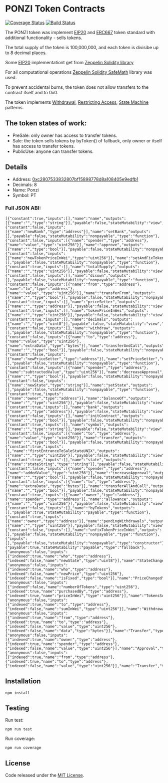 # PONZI Token Contracts
[![Coverage Status](https://coveralls.io/repos/github/PonziTrust/Token/badge.svg?branch=master)](https://coveralls.io/github/PonziTrust/Token?branch=master)
[![Build Status](https://travis-ci.org/PonziTrust/Token.svg?branch=master)](https://travis-ci.org/PonziTrust/Token)

The PONZI token was implement [EIP20](https://github.com/ethereum/EIPs/blob/master/EIPS/eip-20.md) and [ERC667](https://github.com/ethereum/EIPs/issues/677) token standard with additional functionality - sells tokens.

The total supply of the token is 100,000,000, and each token is divisibe up to 8 decimal places.

Some [EIP20](https://github.com/ethereum/EIPs/blob/master/EIPS/eip-20.md) implementationt get from [Zeppelin Solidity library](https://github.com/OpenZeppelin/zeppelin-solidity/tree/master/contracts/token/ERC20)

For all computational operations [Zeppelin Solidity SafeMath](https://github.com/OpenZeppelin/zeppelin-solidity/blob/master/contracts/math/SafeMath.sol) library was used.

To prevent accidental burns, the token does not allow transfers to the contract itself and to 0x0.

The token implements [Withdrawal](http://solidity.readthedocs.io/en/develop/common-patterns.html#withdrawal-from-contracts), [Restricting Access](http://solidity.readthedocs.io/en/develop/common-patterns.html#restricting-access), [State Machine](http://solidity.readthedocs.io/en/develop/common-patterns.html#state-machine) patterns.

## The token states of work:
- PreSale: only owner has access to transfer tokens.
- Sale: the token sells tokens by byToken() of fallback, only owner or itself has access to transfer tokens.
- PublicUse: anyone can transfer tokens.


## Details
- Address: [0xc2807533832807bf15898778d8a108405e9edfb1](https://etherscan.io/token/0xc2807533832807bf15898778d8a108405e9edfb1)
- Decimals: 8
- Name: Ponzi
- Symbol: PT


### Full JSON ABI:
```
[{"constant":true,"inputs":[],"name":"name","outputs":[{"name":"","type":"string"}],"payable":false,"stateMutability":"view","type":"function"},{"constant":false,"inputs":[{"name":"newBank","type":"address"}],"name":"setBank","outputs":[],"payable":false,"stateMutability":"nonpayable","type":"function"},{"constant":false,"inputs":[{"name":"spender","type":"address"},{"name":"value","type":"uint256"}],"name":"approve","outputs":[{"name":"","type":"bool"}],"payable":false,"stateMutability":"nonpayable","type":"function"},{"constant":false,"inputs":[{"name":"newTokenPriceInWei","type":"uint256"}],"name":"setAndFixTokenPriceInWei","outputs":[],"payable":false,"stateMutability":"nonpayable","type":"function"},{"constant":true,"inputs":[],"name":"totalSupply","outputs":[{"name":"","type":"uint256"}],"payable":false,"stateMutability":"view","type":"function"},{"constant":false,"inputs":[],"name":"disown","outputs":[],"payable":false,"stateMutability":"nonpayable","type":"function"},{"constant":false,"inputs":[{"name":"from","type":"address"},{"name":"to","type":"address"},{"name":"value","type":"uint256"}],"name":"transferFrom","outputs":[{"name":"","type":"bool"}],"payable":false,"stateMutability":"nonpayable","type":"function"},{"constant":true,"inputs":[],"name":"priceSetter","outputs":[{"name":"","type":"address"}],"payable":false,"stateMutability":"view","type":"function"},{"constant":true,"inputs":[],"name":"tokenPriceInWei","outputs":[{"name":"","type":"uint256"}],"payable":false,"stateMutability":"view","type":"function"},{"constant":true,"inputs":[],"name":"decimals","outputs":[{"name":"","type":"uint8"}],"payable":false,"stateMutability":"view","type":"function"},{"constant":false,"inputs":[],"name":"withdraw","outputs":[],"payable":false,"stateMutability":"nonpayable","type":"function"},{"constant":false,"inputs":[{"name":"to","type":"address"},{"name":"value","type":"uint256"},{"name":"extraData","type":"bytes"}],"name":"transferAndCall","outputs":[{"name":"","type":"bool"}],"payable":false,"stateMutability":"nonpayable","type":"function"},{"constant":false,"inputs":[{"name":"newPriceSetter","type":"address"}],"name":"setPriceSetter","outputs":[],"payable":false,"stateMutability":"nonpayable","type":"function"},{"constant":false,"inputs":[{"name":"spender","type":"address"},{"name":"subtractedValue","type":"uint256"}],"name":"decreaseApproval","outputs":[{"name":"","type":"bool"}],"payable":false,"stateMutability":"nonpayable","type":"function"},{"constant":false,"inputs":[{"name":"newState","type":"string"}],"name":"setState","outputs":[],"payable":false,"stateMutability":"nonpayable","type":"function"},{"constant":true,"inputs":[{"name":"owner","type":"address"}],"name":"balanceOf","outputs":[{"name":"","type":"uint256"}],"payable":false,"stateMutability":"view","type":"function"},{"constant":true,"inputs":[],"name":"bank","outputs":[{"name":"","type":"address"}],"payable":false,"stateMutability":"view","type":"function"},{"constant":false,"inputs":[],"name":"initContract","outputs":[{"name":"","type":"bool"}],"payable":false,"stateMutability":"nonpayable","type":"function"},{"constant":true,"inputs":[],"name":"symbol","outputs":[{"name":"","type":"string"}],"payable":false,"stateMutability":"view","type":"function"},{"constant":false,"inputs":[{"name":"to","type":"address"},{"name":"value","type":"uint256"}],"name":"transfer","outputs":[{"name":"","type":"bool"}],"payable":false,"stateMutability":"nonpayable","type":"function"},{"constant":true,"inputs":[],"name":"firstEntranceToSaleStateUNIX","outputs":[{"name":"","type":"uint256"}],"payable":false,"stateMutability":"view","type":"function"},{"constant":true,"inputs":[],"name":"state","outputs":[{"name":"stateString","type":"string"}],"payable":false,"stateMutability":"view","type":"function"},{"constant":false,"inputs":[{"name":"spender","type":"address"},{"name":"addedValue","type":"uint256"}],"name":"increaseApproval","outputs":[{"name":"","type":"bool"}],"payable":false,"stateMutability":"nonpayable","type":"function"},{"constant":false,"inputs":[{"name":"to","type":"address"},{"name":"extraData","type":"bytes"}],"name":"transferAllAndCall","outputs":[{"name":"","type":"bool"}],"payable":false,"stateMutability":"nonpayable","type":"function"},{"constant":true,"inputs":[{"name":"owner","type":"address"},{"name":"spender","type":"address"}],"name":"allowance","outputs":[{"name":"","type":"uint256"}],"payable":false,"stateMutability":"view","type":"function"},{"constant":false,"inputs":[],"name":"byTokens","outputs":[],"payable":true,"stateMutability":"payable","type":"function"},{"constant":true,"inputs":[{"name":"owner","type":"address"}],"name":"pendingWithdrawals","outputs":[{"name":"","type":"uint256"}],"payable":false,"stateMutability":"view","type":"function"},{"constant":false,"inputs":[],"name":"unfixTokenPriceInWei","outputs":[],"payable":false,"stateMutability":"nonpayable","type":"function"},{"inputs":[],"payable":false,"stateMutability":"nonpayable","type":"constructor"},{"payable":true,"stateMutability":"payable","type":"fallback"},{"anonymous":false,"inputs":[{"indexed":true,"name":"who","type":"address"},{"indexed":false,"name":"newState","type":"uint8"}],"name":"StateChanged","type":"event"},{"anonymous":false,"inputs":[{"indexed":true,"name":"who","type":"address"},{"indexed":false,"name":"newPrice","type":"uint256"},{"indexed":false,"name":"isFixed","type":"bool"}],"name":"PriceChanged","type":"event"},{"anonymous":false,"inputs":[{"indexed":false,"name":"numberOfTokens","type":"uint256"},{"indexed":true,"name":"purchasedBy","type":"address"},{"indexed":true,"name":"priceInWei","type":"uint256"}],"name":"TokensSold","type":"event"},{"anonymous":false,"inputs":[{"indexed":true,"name":"to","type":"address"},{"indexed":false,"name":"sumInWei","type":"uint256"}],"name":"Withdrawal","type":"event"},{"anonymous":false,"inputs":[{"indexed":true,"name":"from","type":"address"},{"indexed":true,"name":"to","type":"address"},{"indexed":false,"name":"value","type":"uint256"},{"indexed":false,"name":"data","type":"bytes"}],"name":"Transfer","type":"event"},{"anonymous":false,"inputs":[{"indexed":true,"name":"owner","type":"address"},{"indexed":true,"name":"spender","type":"address"},{"indexed":false,"name":"value","type":"uint256"}],"name":"Approval","type":"event"},{"anonymous":false,"inputs":[{"indexed":true,"name":"from","type":"address"},{"indexed":true,"name":"to","type":"address"},{"indexed":false,"name":"value","type":"uint256"}],"name":"Transfer","type":"event"}]
```

## Installation
```
npm install
```

## Testing
Run test:
```
npm run test
```
Run coverage:
```
npm run coverage
```

## License
Code released under the [MIT License](https://github.com/PonziTrust/Token/blob/master/LICENSE).
